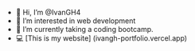 - 👋 Hi, I’m @IvanGH4
- 👀 I’m interested in web development
- 🌱 I’m currently taking a coding bootcamp.
- 💻 [This is my website] (ivangh-portfolio.vercel.app)

<!---
IvanGH4/IvanGH4 is a ✨ special ✨ repository because its `README.md` (this file) appears on your GitHub profile.
You can click the Preview link to take a look at your changes.
--->
